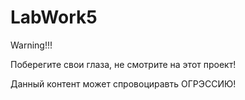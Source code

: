 # LabWork5

Warning!!!  

Поберегите свои глаза, не смотрите на этот проект!  

Данный контент может спровоциравть ОГРЭССИЮ!
